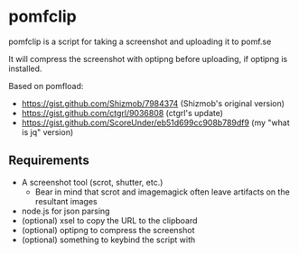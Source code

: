 pomfclip
========

pomfclip is a script for taking a screenshot and uploading it to pomf.se

It will compress the screenshot with optipng before uploading, if optipng is installed.

Based on pomfload:

* https://gist.github.com/Shizmob/7984374 (Shizmob's original version)
* https://gist.github.com/ctgrl/9036808 (ctgrl's update)
* https://gist.github.com/ScoreUnder/eb51d699cc908b789df9 (my "what is jq" version)

Requirements
------------

* A screenshot tool (scrot, shutter, etc.)
  * Bear in mind that scrot and imagemagick often leave artifacts on the resultant images
* node.js for json parsing
* (optional) xsel to copy the URL to the clipboard
* (optional) optipng to compress the screenshot
* (optional) something to keybind the script with

